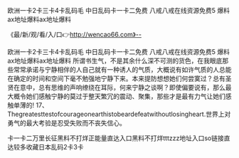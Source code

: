 欧洲一卡2卡三卡4卡乱码毛
中日乱码卡一卡二免费
八戒八戒在线资源免费5
爆料ax地址爆料ax地址爆料


《最/新/观/看/入/口👉http://wencao66.com》--

欧洲一卡2卡三卡4卡乱码毛
中日乱码卡一卡二免费
八戒八戒在线资源免费5
爆料ax地址爆料ax地址爆料
所谓书生气，不是其余什么深不可测的货色，在我眼底那些常常承诺与宁静相伴的人自己就有一种诱人的气质，大概说有如许气质的人总能在确定的时间和空间下毫不勉强地宁静下来。本来提防想想她们何尝寞过？总有圣贤在意中，总有思维的声响缭绕在耳际，何来宁静之谈啊？即使偏要说有，那么最大概令她们感触宁静的莫过于整天繁冗的震动、聚集，那些才是最有力气让她们感触单薄的!
	17、Thegreatesttestofcourageonearthistobeardefeatwithoutlosingheart.世界上对勇气的最大考验是忍受失败而不丧失信心。





卡一卡二万里长征黑料不打烊正能量直达入口黑料不打烊tttzzz地址入口so链接直达较多收藏日本乱码2卡3卡
